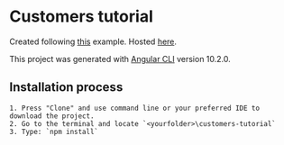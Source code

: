 # Customers tutorial

Created following <a href="https://scrimba.com/learn/yourfirstangularapp" target="_blank">this</a> example. Hosted [here](https://aulifarm.github.io/customers-tutorial/).

This project was generated with [Angular CLI](https://github.com/angular/angular-cli) version 10.2.0.

## Installation process

    1. Press "Clone" and use command line or your preferred IDE to download the project.
    2. Go to the terminal and locate `<yourfolder>\customers-tutorial`
    3. Type: `npm install`

